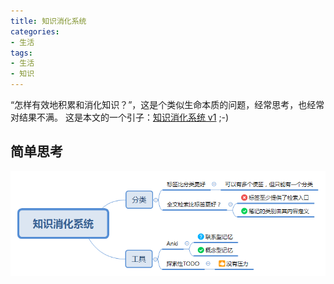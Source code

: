 ```yaml
---
title: 知识消化系统
categories:
- 生活
tags:
- 生活
- 知识
---
```

“怎样有效地积累和消化知识？”，这是个类似生命本质的问题，经常思考，也经常对结果不满。
这是本文的一个引子：[知识消化系统 v1](https://emacs-china.org/t/v1/8218) ;-)

## 简单思考 ##
![](/images/knowledge-grow-system.png)
